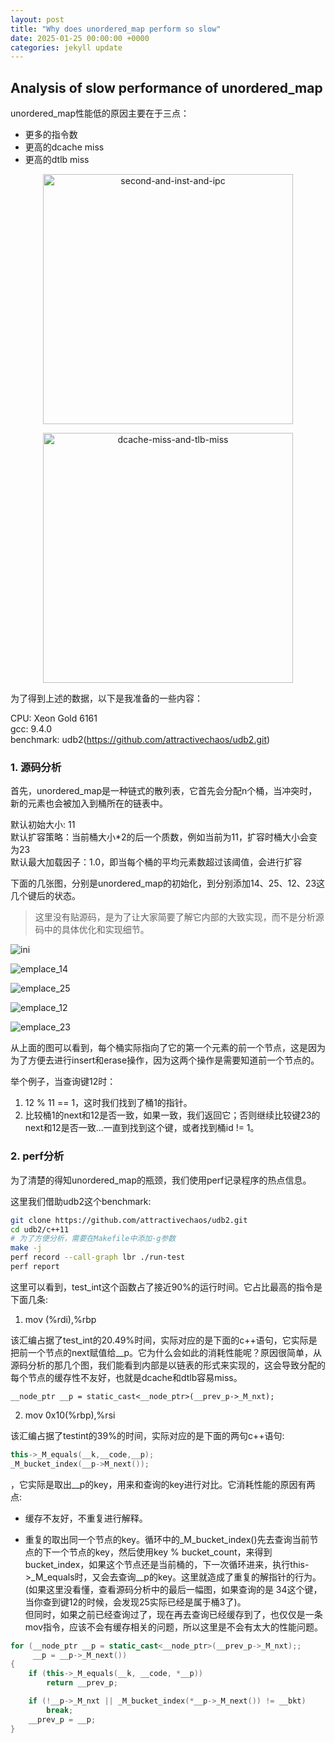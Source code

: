 ```yaml
---
layout: post
title: "Why does unordered_map perform so slow"
date: 2025-01-25 00:00:00 +0000
categories: jekyll update
---
```


## Analysis of slow performance of unordered_map

unordered_map性能低的原因主要在于三点：
* 更多的指令数
* 更高的dcache miss
* 更高的dtlb miss

<p align = "center">    
<img  alt="second-and-inst-and-ipc" src="https://github.com/littleWhitePoplar/littleWhitePoplar.github.io/tree/main/docs/assets/images/2025-01-25_second-and-inst-and-ipc.png" width="400" />
</p>

<p align = "center">    
<img  alt="dcache-miss-and-tlb-miss" src="https://github.com/littleWhitePoplar/littleWhitePoplar.github.io/tree/main/docs/assets/images/2025-01-15_dcache-miss-and-tlb-miss.png" width="400" />
</p>

为了得到上述的数据，以下是我准备的一些内容：

CPU: Xeon Gold 6161  
gcc: 9.4.0  
benchmark:   udb2(https://github.com/attractivechaos/udb2.git)

### 1. 源码分析

首先，unordered_map是一种链式的散列表，它首先会分配n个桶，当冲突时，新的元素也会被加入到桶所在的链表中。

默认初始大小: 11  
默认扩容策略：当前桶大小*2的后一个质数，例如当前为11，扩容时桶大小会变为23  
默认最大加载因子：1.0，即当每个桶的平均元素数超过该阈值，会进行扩容  

下面的几张图，分别是unordered_map的初始化，到分别添加14、25、12、23这几个键后的状态。

> 这里没有贴源码，是为了让大家简要了解它内部的大致实现，而不是分析源码中的具体优化和实现细节。

![ini](https://github.com/littleWhitePoplar/littleWhitePoplar.github.io/tree/main/docs/assets/images/2025-01-25_ini.svg)

![emplace_14](https://github.com/littleWhitePoplar/littleWhitePoplar.github.io/tree/main/docs/assets/images/2025-01-25_emplace_14.svg)

![emplace_25](https://github.com/littleWhitePoplar/littleWhitePoplar.github.io/tree/main/docs/assets/images/2025-01-25_emplace_25.svg)

![emplace_12](https://github.com/littleWhitePoplar/littleWhitePoplar.github.io/tree/main/docs/assets/images/2025-01-25_emplace_12.svg)

![emplace_23](https://github.com/littleWhitePoplar/littleWhitePoplar.github.io/tree/main/docs/assets/images/2025-01-25_emplace_23.svg)

从上面的图可以看到，每个桶实际指向了它的第一个元素的前一个节点，这是因为为了方便去进行insert和erase操作，因为这两个操作是需要知道前一个节点的。  

举个例子，当查询键12时：
1. 12 % 11 == 1，这时我们找到了桶1的指针。
2. 比较桶1的next和12是否一致，如果一致，我们返回它；否则继续比较键23的next和12是否一致...一直到找到这个键，或者找到桶id != 1。

### 2. perf分析

为了清楚的得知unordered_map的瓶颈，我们使用perf记录程序的热点信息。  

这里我们借助udb2这个benchmark: 

```bash
git clone https://github.com/attractivechaos/udb2.git
cd udb2/c++11
# 为了方便分析，需要在Makefile中添加-g参数
make -j
perf record --call-graph lbr ./run-test
perf report
```

这里可以看到，test_int这个函数占了接近90%的运行时间。它占比最高的指令是下面几条:

1. mov (%rdi),%rbp

该汇编占据了test_int的20.49%时间，实际对应的是下面的c++语句，它实际是把前一个节点的next赋值给__p。它为什么会如此的消耗性能呢？原因很简单，从源码分析的那几个图，我们能看到内部是以链表的形式来实现的，这会导致分配的每个节点的缓存性不友好，也就是dcache和dtlb容易miss。
```
__node_ptr __p = static_cast<__node_ptr>(__prev_p->_M_nxt);
```

2. mov 0x10(%rbp),%rsi

该汇编占据了testint的39%的时间，实际对应的是下面的两句c++语句:
```cpp
this->_M_equals(__k,__code,__p);
_M_bucket_index(__p->M_next());
```
，它实际是取出__p的key，用来和查询的key进行对比。它消耗性能的原因有两点:
* 缓存不友好，不重复进行解释。

* 重复的取出同一个节点的key。循环中的_M_bucket_index()先去查询当前节点的下一个节点的key，然后使用key % bucket_count，来得到bucket_index，如果这个节点还是当前桶的，下一次循环进来，执行this->_M_equals时，又会去查询__p的key。这里就造成了重复的解指针的行为。(如果这里没看懂，查看源码分析中的最后一幅图，如果查询的是  34这个键，当你查到键12的时候，会发现25实际已经是属于桶3了)。  
但同时，如果之前已经查询过了，现在再去查询已经缓存到了，也仅仅是一条mov指令，应该不会有缓存相关的问题，所以这里是不会有太大的性能问题。

```cpp
for (__node_ptr __p = static_cast<__node_ptr>(__prev_p->_M_nxt);;
	 __p = __p->_M_next())
{
	if (this->_M_equals(__k, __code, *__p))
		return __prev_p;

	if (!__p->_M_nxt || _M_bucket_index(*__p->_M_next()) != __bkt)
		break;
	__prev_p = __p;
}
```
